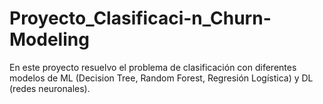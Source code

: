 # Proyecto_Clasificaci-n_Churn-Modeling
En este proyecto resuelvo el problema de clasificación con diferentes modelos de ML (Decision Tree, Random Forest, Regresión Logística) y DL (redes neuronales). 
